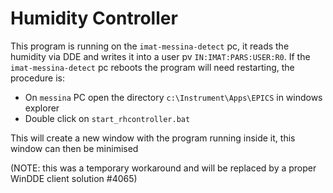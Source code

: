# Humidity Controller

This program is running on the `imat-messina-detect` pc, it reads the humidity via DDE and writes it into a user pv  `IN:IMAT:PARS:USER:R0`. If the `imat-messina-detect` pc reboots the program will need restarting, the procedure is:

- On `messina` PC open the directory  `c:\Instrument\Apps\EPICS`  in windows explorer
- Double click on `start_rhcontroller.bat`

This will create a new window with the program running inside it, this window can then be minimised

(NOTE: this was a temporary workaround and will be replaced by a proper WinDDE client solution #4065)